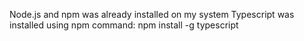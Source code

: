 Node.js and npm was already installed on my system
Typescript was installed using npm command:
    npm install -g typescript